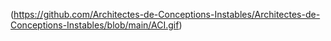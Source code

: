 (https://github.com/Architectes-de-Conceptions-Instables/Architectes-de-Conceptions-Instables/blob/main/ACI.gif)

<!---
Architectes-de-Conceptions-Instables/Architectes-de-Conceptions-Instables is a ✨ special ✨ repository because its `README.md` (this file) appears on your GitHub profile.
You can click the Preview link to take a look at your changes.
--->
